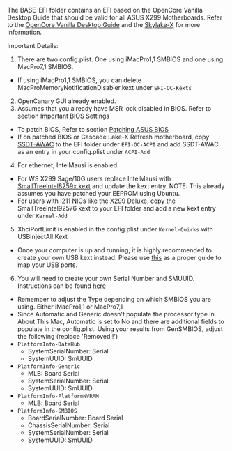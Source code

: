 The BASE-EFI folder contains an EFI based on the OpenCore Vanilla Desktop Guide that should be valid for all ASUS X299 Motherboards.  Refer to the [OpenCore Vanilla Desktop Guide](https://dortania.github.io/OpenCore-Desktop-Guide/) and the [Skylake-X](https://dortania.github.io/OpenCore-Desktop-Guide/config-HEDT/skylake-x.html) for more information.

Important Details:
1. There are two config.plist.  One using iMacPro1,1 SMBIOS and one using MacPro7,1 SMBIOS.
  * If using iMacPro1,1 SMBIOS, you can delete MacProMemoryNotificationDisabler.kext under `EFI-OC-Kexts`
2. OpenCanary GUI already enabled.
3. Assumes that you already have MSR lock disabled in BIOS.  Refer to section [Important BIOS Settings](https://github.com/shinoki7/Asus-X299-Hackintosh#important-bios-settings)
  * To patch BIOS, Refer to section [Patching ASUS BIOS](https://github.com/shinoki7/Asus-X299-Hackintosh#patching-asus-bios-required-on-latest-bios-and-cascade-lake-x-refresh-motherboards)
  * If on patched BIOS or Cascade Lake-X Refresh motherboard, copy [SSDT-AWAC](https://github.com/shinoki7/Asus-X299-Hackintosh/blob/master/SSDT/SSDT-AWAC.aml) to the EFI folder under `EFI-OC-ACPI` and add SSDT-AWAC as an entry in your config.plist under `ACPI-Add`
4.  For ethernet, IntelMausi is enabled.
  * For WS X299 Sage/10G users replace IntelMausi with [SmallTreeIntel8259x.kext](https://github.com/shinoki7/Asus-X299-Hackintosh/blob/master/Kexts/SmallTreeIntel8259x.kext.zip)  and update the kext entry.  NOTE: This already assumes you have patched your EEPROM using Ubuntu.
  * For users with I211 NICs like the X299 Deluxe, copy the SmallTreeIntel92576 kext to your EFI folder and add a new kext entry under `Kernel-Add`
5.  XhciPortLimit is enabled in the config.plist under `Kernel-Quirks` with USBInjectAll.Kext
  * Once your computer is up and running, it is highly recommended to create your own USB kext instead. Please use [this](https://dortania.github.io/USB-Map-Guide/) as a proper guide to map your USB ports.
6.  You will need to create your own Serial Number and SMUUID.  Instructions can be found [here](https://dortania.github.io/OpenCore-Desktop-Guide/config-HEDT/skylake-x.html#platforminfo)
  * Remember to adjust the Type depending on which SMBIOS you are using.  Either iMacPro1,1 or MacPro7,1
  * Since Automatic and Generic doesn't populate the processor type in About This Mac, Automatic is set to No and there are additional fields to populate in the config.plist.  Using your results from GenSMBIOS, adjust the following (replace 'Removed!!')
  * `PlatformInfo-DataHub`
    * SystemSerialNumber: Serial
    * SystemUUID: SmUUID
  * `PlatformInfo-Generic`
    * MLB: Board Serial
    * SystemSerialNumber: Serial
    * SystemUUID: SmUUID
  * `PlatformInfo-PlatformNVRAM`
    * MLB: Board Serial
  * `PlatformInfo-SMBIOS`
    * BoardSerialNumber: Board Serial
    * ChassisSerialNumber: Serial
    * SystemSerialNumber: Serial
    * SystemUUID: SmUUID
